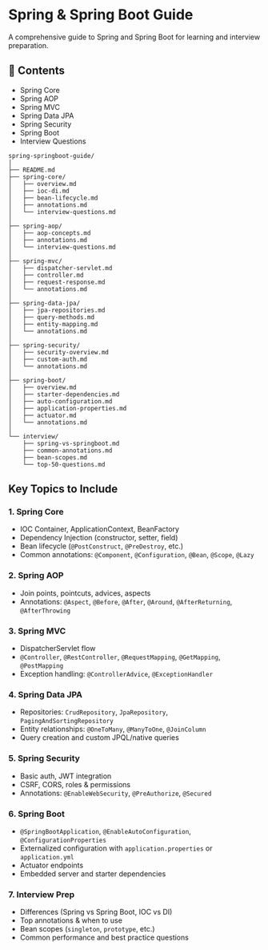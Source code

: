 # Spring & Spring Boot Guide

A comprehensive guide to Spring and Spring Boot for learning and interview preparation.

## 📂 Contents
- Spring Core
- Spring AOP
- Spring MVC
- Spring Data JPA
- Spring Security
- Spring Boot
- Interview Questions

```
spring-springboot-guide/
│
├── README.md
├── spring-core/
│   ├── overview.md
│   ├── ioc-di.md
│   ├── bean-lifecycle.md
│   ├── annotations.md
│   └── interview-questions.md
│
├── spring-aop/
│   ├── aop-concepts.md
│   ├── annotations.md
│   └── interview-questions.md
│
├── spring-mvc/
│   ├── dispatcher-servlet.md
│   ├── controller.md
│   ├── request-response.md
│   └── annotations.md
│
├── spring-data-jpa/
│   ├── jpa-repositories.md
│   ├── query-methods.md
│   ├── entity-mapping.md
│   └── annotations.md
│
├── spring-security/
│   ├── security-overview.md
│   ├── custom-auth.md
│   └── annotations.md
│
├── spring-boot/
│   ├── overview.md
│   ├── starter-dependencies.md
│   ├── auto-configuration.md
│   ├── application-properties.md
│   ├── actuator.md
│   └── annotations.md
│
└── interview/
    ├── spring-vs-springboot.md
    ├── common-annotations.md
    ├── bean-scopes.md
    └── top-50-questions.md
```

## Key Topics to Include

### 1. **Spring Core**

* IOC Container, ApplicationContext, BeanFactory
* Dependency Injection (constructor, setter, field)
* Bean lifecycle (`@PostConstruct`, `@PreDestroy`, etc.)
* Common annotations: `@Component`, `@Configuration`, `@Bean`, `@Scope`, `@Lazy`

### 2. **Spring AOP**

* Join points, pointcuts, advices, aspects
* Annotations: `@Aspect`, `@Before`, `@After`, `@Around`, `@AfterReturning`, `@AfterThrowing`

### 3. **Spring MVC**

* DispatcherServlet flow
* `@Controller`, `@RestController`, `@RequestMapping`, `@GetMapping`, `@PostMapping`
* Exception handling: `@ControllerAdvice`, `@ExceptionHandler`

### 4. **Spring Data JPA**

* Repositories: `CrudRepository`, `JpaRepository`, `PagingAndSortingRepository`
* Entity relationships: `@OneToMany`, `@ManyToOne`, `@JoinColumn`
* Query creation and custom JPQL/native queries

### 5. **Spring Security**

* Basic auth, JWT integration
* CSRF, CORS, roles & permissions
* Annotations: `@EnableWebSecurity`, `@PreAuthorize`, `@Secured`

### 6. **Spring Boot**

* `@SpringBootApplication`, `@EnableAutoConfiguration`, `@ConfigurationProperties`
* Externalized configuration with `application.properties` or `application.yml`
* Actuator endpoints
* Embedded server and starter dependencies

### 7. **Interview Prep**

* Differences (Spring vs Spring Boot, IOC vs DI)
* Top annotations & when to use
* Bean scopes (`singleton`, `prototype`, etc.)
* Common performance and best practice questions